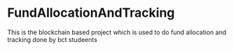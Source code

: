 # FundAllocationAndTracking
This is the blockchain based project which is used to do fund allocation and tracking
done by bct studeents

